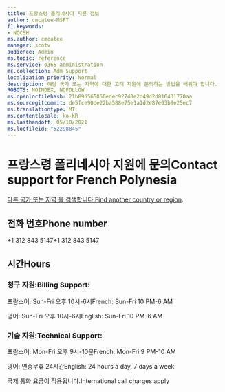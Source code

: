 ```yaml
---
title: 프랑스령 폴리네시아 지원 정보
author: cmcatee-MSFT
f1.keywords:
- NOCSH
ms.author: cmcatee
manager: scotv
audience: Admin
ms.topic: reference
ms.service: o365-administration
ms.collection: Adm_Support
localization_priority: Normal
description: 해당 국가 또는 지역에 대한 고객 지원에 문의하는 방법을 배워야 합니다.
ROBOTS: NOINDEX, NOFOLLOW
ms.openlocfilehash: 21b896565050edec92740e2d49d2d816431770aa
ms.sourcegitcommit: de5fce90de22ba588e75e1a1d2e87e03b9e25ec7
ms.translationtype: MT
ms.contentlocale: ko-KR
ms.lasthandoff: 05/10/2021
ms.locfileid: "52298845"
---
```

# <a name="contact-support-for-french-polynesia"></a><span data-ttu-id="317dd-103">프랑스령 폴리네시아 지원에 문의</span><span class="sxs-lookup"><span data-stu-id="317dd-103">Contact support for French Polynesia</span></span>

<span data-ttu-id="317dd-104">[다른 국가 또는 지역 을 검색합니다.](../../business-video/get-help-support.md)</span><span class="sxs-lookup"><span data-stu-id="317dd-104">[Find another country or region](../../business-video/get-help-support.md).</span></span>

## <a name="phone-number"></a><span data-ttu-id="317dd-105">전화 번호</span><span class="sxs-lookup"><span data-stu-id="317dd-105">Phone number</span></span>
<span data-ttu-id="317dd-106">+1 312 843 5147</span><span class="sxs-lookup"><span data-stu-id="317dd-106">+1 312 843 5147</span></span>

## <a name="hours"></a><span data-ttu-id="317dd-107">시간</span><span class="sxs-lookup"><span data-stu-id="317dd-107">Hours</span></span>
### <a name="billing-support"></a><span data-ttu-id="317dd-108">청구 지원:</span><span class="sxs-lookup"><span data-stu-id="317dd-108">Billing Support:</span></span>

<span data-ttu-id="317dd-109">프랑스어: Sun-Fri 오후 10시-6시</span><span class="sxs-lookup"><span data-stu-id="317dd-109">French: Sun-Fri 10 PM-6 AM</span></span>

<span data-ttu-id="317dd-110">영어: Sun-Fri 오후 10시-6시</span><span class="sxs-lookup"><span data-stu-id="317dd-110">English: Sun-Fri 10 PM-6 AM</span></span>

### <a name="technical-support"></a><span data-ttu-id="317dd-111">기술 지원:</span><span class="sxs-lookup"><span data-stu-id="317dd-111">Technical Support:</span></span>

<span data-ttu-id="317dd-112">프랑스어: Mon-Fri 오후 9시-10분</span><span class="sxs-lookup"><span data-stu-id="317dd-112">French: Mon-Fri 9 PM-10 AM</span></span>

<span data-ttu-id="317dd-113">영어: 연중무휴 24시간</span><span class="sxs-lookup"><span data-stu-id="317dd-113">English: 24 hours a day, 7 days a week</span></span>

<span data-ttu-id="317dd-114">국제 통화 요금이 적용됩니다.</span><span class="sxs-lookup"><span data-stu-id="317dd-114">International call charges apply</span></span>
